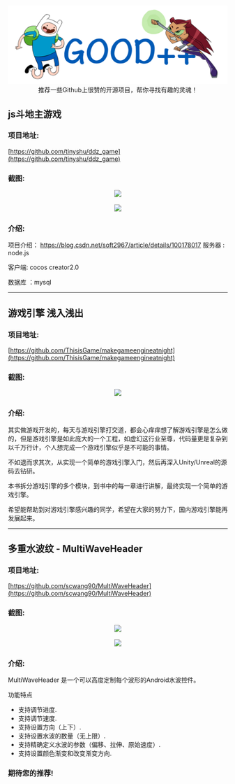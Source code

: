 <p align="center">
  <img src="../images/logo.png" width="660"/>
  <br>推荐一些Github上很赞的开源项目，帮你寻找有趣的灵魂！
</p>

## js斗地主游戏

### 项目地址: 
[https://github.com/tinyshu/ddz_game](https://github.com/tinyshu/ddz_game)

### 截图:
<p align="center">
  <img src="https://github.com/tinyshu/ddz_game/raw/master/image/1.png" />
</p>
<p align="center">
  <img src="https://github.com/tinyshu/ddz_game/raw/master/image/2.png" />
</p>

### 介绍:

项目介绍： https://blog.csdn.net/soft2967/article/details/100178017 服务器 : node.js

客户端: cocos creator2.0

数据库 ：mysql

---

## 游戏引擎 浅入浅出

### 项目地址: 
[https://github.com/ThisisGame/makegameengineatnight](https://github.com/ThisisGame/makegameengineatnight)

### 截图:
<p align="center">
  <img src="https://github.com/ThisisGame/makegameengineatnight/raw/main/imgs/chapter.png" width="900"/>  
</p>

### 介绍:

其实做游戏开发的，每天与游戏引擎打交道，都会心痒痒想了解游戏引擎是怎么做的，但是游戏引擎是如此庞大的一个工程，如虚幻这行业至尊，代码量更是复杂到以千万行计，个人想完成一个游戏引擎似乎是不可能的事情。

不如退而求其次，从实现一个简单的游戏引擎入门，然后再深入Unity/Unreal的源码去钻研。

本书拆分游戏引擎的多个模块，到书中的每一章进行讲解，最终实现一个简单的游戏引擎。

希望能帮助到对游戏引擎感兴趣的同学，希望在大家的努力下，国内游戏引擎能再发展起来。

---

## 多重水波纹 - MultiWaveHeader

### 项目地址: 
[https://github.com/scwang90/MultiWaveHeader](https://github.com/scwang90/MultiWaveHeader)

### 截图:
<p align="center">
  <img src="https://github.com/scwang90/MultiWaveHeader/raw/master/art/gif_console_1.gif" />  
</p>
<p align="center">
  <img src="https://github.com/scwang90/MultiWaveHeader/raw/master/art/gif_console_3.gif" />
</p>

### 介绍:

MultiWaveHeader 是一个可以高度定制每个波形的Android水波控件。

功能特点

- 支持调节进度.
- 支持调节速度.
- 支持设置方向（上下）.
- 支持设置水波的数量（无上限）.
- 支持精确定义水波的参数（偏移、拉伸、原始速度）.
- 支持设置颜色渐变和改变渐变方向.


### 期待您的推荐!